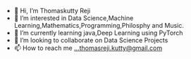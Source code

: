 - 👋 Hi, I’m Thomaskutty Reji
- 👀 I’m interested in Data Science,Machine Learning,Mathematics,Programming,Philosphy and Music. 
- 🌱 I’m currently learning java,Deep Learning using PyTorch
- 💞️ I’m looking to collaborate on Data Science Projects
- 📫 How to reach me ...thomasreji.kutty@gmail.com 

